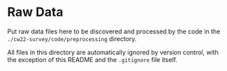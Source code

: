 # Raw Data

Put raw data files here to be discovered and processed by the code in the `./cw22-survey/code/preprocessing` directory.

All files in this directory are automatically ignored by version control, with the exception of this README and the `.gitignore` file itself.
